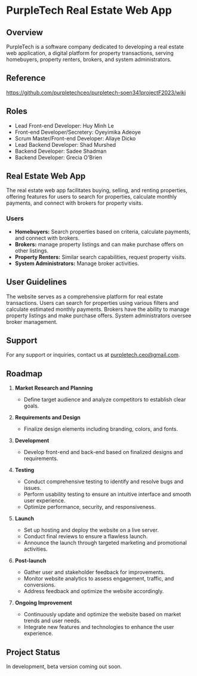 # PurpleTech Real Estate Web App

## Overview
PurpleTech is a software company dedicated to developing a real estate web application, a digital platform for property transactions, serving homebuyers, property renters, brokers, and system administrators.

## Reference
https://github.com/purpletechceo/purpletech-soen341projectF2023/wiki

## Roles
- Lead Front-end Developer: Huy Minh Le 
- Front-end Developer/Secretery: Oyeyimika Adeoye
- Scrum Master/Front-end Developer: Allaye Dicko
- Lead Backend Developer: Shad Murshed
- Backend Developer: Sadee Shadman
- Backend Developer: Grecia O'Brien


## Real Estate Web App
The real estate web app facilitates buying, selling, and renting properties, offering features for users to search for properties, calculate monthly payments, and connect with brokers for property visits.

### Users
- **Homebuyers:** Search properties based on criteria, calculate payments, and connect with brokers.
- **Brokers:** manage property listings and can make purchase offers on other listings.
- **Property Renters:** Similar search capabilities, request property visits.
- **System Administrators:** Manage broker activities.
  
## User Guidelines
The website serves as a comprehensive platform for real estate transactions. Users can search for properties using various filters and calculate estimated monthly payments. Brokers have the ability to manage property listings and make purchase offers. System administrators oversee broker management.

## Support
For any support or inquiries, contact us at purpletech.ceo@gmail.com.

## Roadmap
1. **Market Research and Planning**
   - Define target audience and analyze competitors to establish clear goals.
   
2. **Requirements and Design**
   - Finalize design elements including branding, colors, and fonts.
   
3. **Development**
   - Develop front-end and back-end based on finalized designs and requirements.
   
4. **Testing**
   - Conduct comprehensive testing to identify and resolve bugs and issues.
   - Perform usability testing to ensure an intuitive interface and smooth user experience.
   - Optimize performance, security, and responsiveness.
   
5. **Launch**
   - Set up hosting and deploy the website on a live server.
   - Conduct final reviews to ensure a flawless launch.
   - Announce the launch through targeted marketing and promotional activities.
   
6. **Post-launch**
   - Gather user and stakeholder feedback for improvements.
   - Monitor website analytics to assess engagement, traffic, and conversions.
   - Address feedback and optimize the website accordingly.
   
7. **Ongoing Improvement**
   - Continuously update and optimize the website based on market trends and user needs.
   - Integrate new features and technologies to enhance the user experience.

## Project Status
In development, beta version coming out soon.
